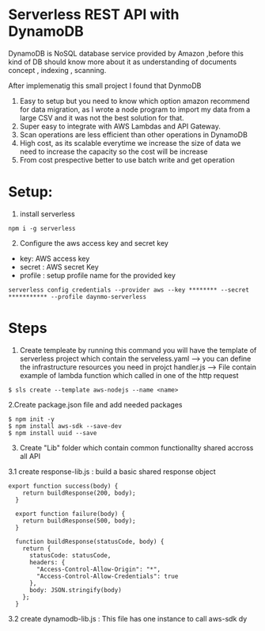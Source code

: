 # Serverless REST API with DynamoDB 
DynamoDB is NoSQL database service provided by Amazon ,before this kind of DB should know more about it as 
understanding of documents concept , indexing , scanning.

After implemenatig this small project I found that DynmoDB

1. Easy to setup but you need to know which option amazon recommend for data migration, as I wrote a node program to import my data from a large CSV and it was not the best solution for that.
2. Super easy to integrate with AWS Lambdas and API Gateway.
3. Scan operations are less efficient than other operations in DynamoDB 
4. High cost, as its scalable everytime we increase the size of data we need to increase the capacity so the cost will be increase
5. From cost prespective better to use batch write and get operation 


# Setup: 
1. install serverless 
```
npm i -g serverless
```
2. Configure the aws access key and secret key 

* key: AWS access key 
* secret : AWS secret Key
* profile : setup profile name for the provided key 

```
serverless config credentials --provider aws --key ******** --secret *********** --profile daynmo-serverless
```

# Steps 
1. Create templeate 
 by running this command you will have the template of serverless project 
 which contain the 
 serveless.yaml -->  you can define the infrastructure resources you need in projct 
 handler.js -->  File contain example of lambda function which called in one of the http request
```
$ sls create --template aws-nodejs --name <name>
```

2.Create package.json file and add needed packages
```
$ npm init -y
$ npm install aws-sdk --save-dev
$ npm install uuid --save
```
3. Create "Lib" folder which contain common functionallty shared accross all API 

3.1 create response-lib.js : build a basic shared response object
```
export function success(body) {
    return buildResponse(200, body);
  }
  
  export function failure(body) {
    return buildResponse(500, body);
  }
  
  function buildResponse(statusCode, body) {
    return {
      statusCode: statusCode,
      headers: {
        "Access-Control-Allow-Origin": "*",
        "Access-Control-Allow-Credentials": true
      },
      body: JSON.stringify(body)
    };
  }
```
3.2 create dynamodb-lib.js : This file has one instance to call aws-sdk dy
